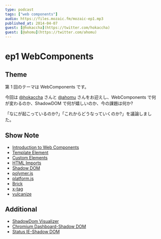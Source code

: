 ```yaml
---
type: podcast
tags: ["web components"]
audio: https://files.mozaic.fm/mozaic-ep1.mp3
published_at: 2014-04-07
guest: [@hokaccha](https://twitter.com/hokaccha)
guest: [@ahomu](https://twitter.com/ahomu)
---
```


# ep1 WebComponents

## Theme

第 1 回のテーマは WebComponents です。

今回は [@hokaccha](https://twitter.com/hokaccha) さんと [@ahomu](https://twitter.com/ahomu) さんをお迎えし、WebComponents で何が変わるのか、ShadowDOM で何が嬉しいのか、今の課題は何か?

「なにが起こっているのか?」「これからどうなっていくのか?」を議論しました。


## Show Note

- [Introduction to Web Components](http://w3c.github.io/webcomponents/explainer/)
- [Template Element](http://www.whatwg.org/specs/web-apps/current-work/multipage/scripting-1.html%23the-template-element)
- [Custom Elements](http://w3c.github.io/webcomponents/spec/custom/index.html)
- [HTML Imports](http://w3c.github.io/webcomponents/spec/imports/index.html)
- [Shadow DOM](http://w3c.github.io/webcomponents/spec/shadow/index.html)
- [polymer.js](http://www.polymer-project.org/)
- [platform.js](https://github.com/polymer/platform)
- [Brick](http://mozilla.github.io/brick/index.html)
- [x-tag](http://x-tags.org)
- [vulcanize](https://github.com/Polymer/vulcanize)


## Additional

- [ShadowDom Visualizer](http://html5-demos.appspot.com/shadowdom-visualizer)
- [Chromium Dashboard-Shadow DOM](http://www.chromestatus.com/features/4507242028072960)
- [Status IE-Shadow DOM](http://status.modern.ie/shadowdomunprefixed)
